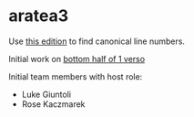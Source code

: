 # aratea3

Use [this edition](https://github.com/HCMID/germanicus/blob/master/aratea-breysig-1899.cex) to find canonical line numbers.


Initial work on [bottom half of 1 verso](http://www.homermultitext.org/ict2/?urn=urn:cite2:citeecod:bern88imgs.v1:bern88_001v@0.2551,0.4063,0.4168,0.4598)


Initial team members with host role:

-  Luke Giuntoli
-  Rose Kaczmarek

